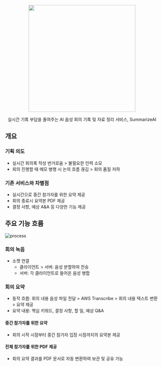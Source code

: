 <div align="center">
  <img style="width:350px" src="https://github.com/user-attachments/assets/be19c0c9-f1ba-493d-b5be-3f6d0877412c" />
  <p>실시간 기록 부담을 줄여주는 AI 음성 회의 기록 및 자료 정리 서비스, SummarizeAI</p>
</div>

## 개요
### 기획 의도
- 실시간 회의록 작성 번거로움 > 불필요한 인력 소모
- 회의 진행할 때 메모 병행 시 논의 흐름 끊김 > 회의 품질 저하

### 기존 서비스와 차별점
- 실시간으로 중간 참가자를 위한 요약 제공
- 회의 종료시 요약본 PDF 제공
- 결정 사항, 예상 A&A 등 다양한 기능 제공

## 주요 기능 흐름
![process](https://github.com/user-attachments/assets/fdc354d1-603a-45af-a468-c2ef4bcab511)

### 회의 녹음
- 소켓 연결
  - 클라이언트 > 서버: 음성 분할하여 전송
  - 서버: 각 클라이언트로 들어온 음성 병합

### 회의 요약
- 동작 흐름: 회의 내용 음성 파일 전달 > AWS Transcribe > 회의 내용 텍스트 변환 > 요약 제공
- 요약 내용: 핵심 키워드, 결정 사항, 할 일, 예상 Q&A

#### 중간 참가자를 위한 요약
- 회의 시작 시점부터 중간 참가자 입장 시점까지의 요약본 제공

#### 전체 참가자를 위한 PDF 제공
- 회의 요약 결과를 PDF 문서로 자동 변환하여 보관 및 공유 가능
